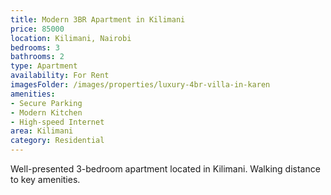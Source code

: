 ```yaml
---
title: Modern 3BR Apartment in Kilimani
price: 85000
location: Kilimani, Nairobi
bedrooms: 3
bathrooms: 2
type: Apartment
availability: For Rent
imagesFolder: /images/properties/luxury-4br-villa-in-karen
amenities:
- Secure Parking
- Modern Kitchen
- High-speed Internet
area: Kilimani
category: Residential
---
```


Well-presented 3-bedroom apartment located in Kilimani. Walking distance to key amenities.
